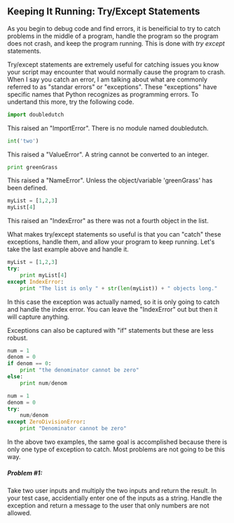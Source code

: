 ## Keeping It Running: Try/Except Statements

As you begin to debug code and find errors, it is beneificial to try to catch problems in the middle of a program, handle the program so the program does not crash, and keep the program running.  This is done with _try_ _except_ statements.

Try/except statements are extremely useful for catching issues you know your script may encounter that would normally cause the program to crash. When I say you catch an error, I am talking about what are commonly referred to as "standar errors" or "exceptions".  These "exceptions" have specific names that Python recognizes as programming errors.  To undertand this more, try the following code.

```python
import doubledutch
```
This raised an "ImportError".  There is no module named doubledutch.
```python
int('two')
```
This raised a "ValueError".  A string cannot be converted to an integer.
```python
print greenGrass
```
This raised a "NameError".  Unless the object/variable 'greenGrass' has been defined.
```python
myList = [1,2,3]
myList[4]
```
This raised an "IndexError" as there was not a fourth object in the list.

What makes try/except statements so useful is that you can "catch" these exceptions, handle them, and allow your program to keep running.  Let's take the last example above and handle it.
```python
myList = [1,2,3]
try:
	print myList[4]
except IndexError:
	print "The list is only " + str(len(myList)) + " objects long."
```
In this case the exception was actually named, so it is only going to catch and handle the index error.  You can leave the "IndexError" out but then it will capture anything.

Exceptions can also be captured with "if" statements but these are less robust. 

```python
num = 1
denom = 0
if denom == 0:
	print "the denominator cannot be zero"
else:
	print num/denom 
```

```python
num = 1
denom = 0
try:
	num/denom
except ZeroDivisionError:
	print "Denominator cannot be zero"
```
In the above two examples, the same goal is accomplished because there is only one type of exception to catch.  Most problems are not going to be this way.

##### Problem #1:

Take two user inputs and multiply the two inputs and return the result.  In your test case, accidentially enter one of the inputs as a string.  Handle the exception and return a message to the user that only numbers are not allowed.  